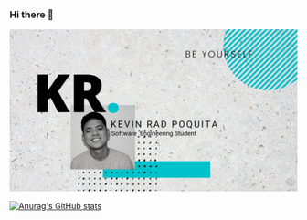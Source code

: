 ### Hi there 👋
![Header](https://github.com/radeau/radeau/blob/main/rad.jpg)

[![Anurag's GitHub stats](https://github-readme-stats.vercel.app/api?username=radeau&theme=prussian)](https://github.com/anuraghazra/github-readme-stats)

<!--
**radeau/radeau** is a ✨ _special_ ✨ repository because its `README.md` (this file) appears on your GitHub profile.

Here are some ideas to get you started:

- 🔭 I’m currently working on ...
- 🌱 I’m currently learning ...
- 👯 I’m looking to collaborate on ...
- 🤔 I’m looking for help with ...
- 💬 Ask me about ...
- 📫 How to reach me: ...
- 😄 Pronouns: ...
- ⚡ Fun fact: ...
-->
